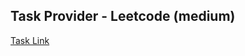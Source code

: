## Task Provider - Leetcode (medium)

[Task Link](https://leetcode.com/problems/integer-to-roman/description/?source=submission-noac)